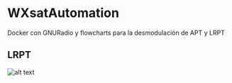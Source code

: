 # WXsatAutomation
Docker con GNURadio y flowcharts para la desmodulación de APT y LRPT

## LRPT

![alt text](https://raw.githubusercontent.com/pepassaco/WXsatAutomation/tree/main/Flowcharts/lrpt.jpg)
